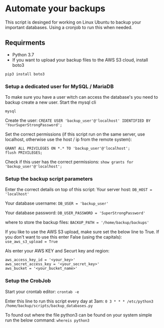 # Automate your backups

This script is desinged for working on Linux Ubuntu to backup your important databases. Using a cronjob to run this when needed.

## Requirments
- Python 3.7
- If you want to upload your backup files to the AWS S3 cloud, install boto3
```
pip3 install boto3
```

### Setup a dedicated user for MySQL / MariaDB
To make sure you have a user witch can access the database's you need to backup create a new user.
Start the mysql cli

```mysql```

Create the user:
```CREATE USER 'backup_user'@'localhost' IDENTIFIED BY 'YourSuperStrongPassword';```

Set the correct permissions (if this script run on the same server, use localhost, otherwise use the host / ip from the remote system):
```
GRANT ALL PRIVILEGES ON *.* TO 'backup_user'@'localhost';
flush PRIVILEGES;
```

Check if this user has the correct permissions:
```show grants for 'backup_user'@'localhost';```

### Setup the backup script parameters
Enter the correct details on top of this script:
Your server host:
```DB_HOST = 'localhost'```

Your database username:
```DB_USER = 'backup_user'```

Your database password:
```DB_USER_PASSWORD = 'SuperStrongPassword'```

where to store the backup files:
```BACKUP_PATH = '/home/backup/backups'```

If you like to use the AWS S3 upload, make sure set the below line to True. If you don't want to use this enter False (using the capitals):
```use_aws_s3_upload = True```

Als enter your AWS KEY and Securt key and region:
```
aws_access_key_id = '<your_key>'
aws_secret_access_key = '<your_secret_key>'
aws_bucket = '<your_bucket_name>'
```

### Setup the CrobJob
Start your crontab editor:
```crontab -e```

Enter this line to run this script every day at 3am:
```0 3 * * * /etc/python3 /home/backup/scripts/backup_databases.py```

To found out where the file python3 can be found on your system simple run the below command:
```whereis python3```

